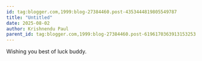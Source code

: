```yaml
---
id: tag:blogger.com,1999:blog-27384460.post-4353444819805549787
title: "Untitled"
date: 2025-08-02
author: Krishnendu Paul
parent_id: tag:blogger.com,1999:blog-27384460.post-6196170363913153253
---
```


Wishing you best of luck buddy.